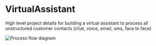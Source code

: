 # VirtualAssistant
High level project details for building a virtual assistant to process all unstructured customer contacts (chat, voice, email, sms, face to face)

![Process flow diagram](https://github.com/NorthamptonBoroughCouncil/VirtualAssistant/blob/master/Contact.jpg)
